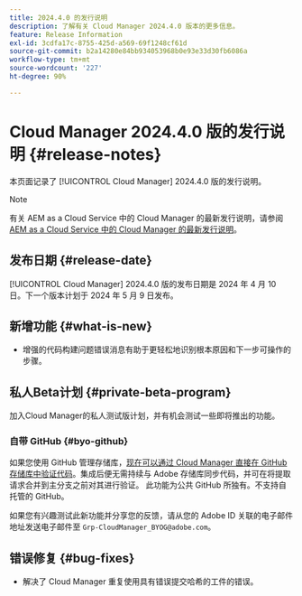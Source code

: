 ```yaml
---
title: 2024.4.0 的发行说明
description: 了解有关 Cloud Manager 2024.4.0 版本的更多信息。
feature: Release Information
exl-id: 3cdfa17c-8755-425d-a569-69f1248cf61d
source-git-commit: b2a14280e84bb934053968b0e93e33d30fb6086a
workflow-type: tm+mt
source-wordcount: '227'
ht-degree: 90%

---
```


# Cloud Manager 2024.4.0 版的发行说明 {#release-notes}

本页面记录了 [!UICONTROL Cloud Manager] 2024.4.0 版的发行说明。

>[!NOTE]
>
>有关 AEM as a Cloud Service 中的 Cloud Manager 的最新发行说明，请参阅 [AEM as a Cloud Service 中的 Cloud Manager 的最新发行说明](https://experienceleague.adobe.com/zh-hans/docs/experience-manager-cloud-service/content/release-notes/cloud-manager/current)。

## 发布日期 {#release-date}

[!UICONTROL Cloud Manager] 2024.4.0 版的发布日期是 2024 年 4 月 10 日。下一个版本计划于 2024 年 5 月 9 日发布。

## 新增功能 {#what-is-new}

* 增强的代码构建问题错误消息有助于更轻松地识别根本原因和下一步可操作的步骤。

## 私人Beta计划 {#private-beta-program}

加入Cloud Manager的私人测试版计划，并有机会测试一些即将推出的功能。

### 自带 GitHub {#byo-github}

如果您使用 GitHub 管理存储库，[现在可以通过 Cloud Manager 直接在 GitHub 存储库中验证代码](/help/managing-code/private-repositories.md)。集成后便无需持续与 Adobe 存储库同步代码，并可在将提取请求合并到主分支之前对其进行验证。 此功能为公共 GitHub 所独有。不支持自托管的 GitHub。

如果您有兴趣测试此新功能并分享您的反馈，请从您的 Adobe ID 关联的电子邮件地址发送电子邮件至 `Grp-CloudManager_BYOG@adobe.com`。

## 错误修复 {#bug-fixes}

* 解决了 Cloud Manager 重复使用具有错误提交哈希的工件的错误。
